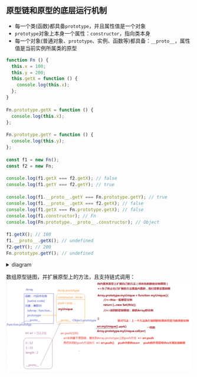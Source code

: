 ## 原型链和原型的底层运行机制
* 每一个类(函数)都具备`prototype`，并且属性值是一个对象
* `prototype`对象上本身一个属性：`constructor`，指向类本身
* 每一个对象(普通对象、`prototype`、实例、函数等)都具备：`__proto__`，属性值是当前实例所属类的原型

```javascript
function Fn () {
  this.x = 100;
  this.y = 200;
  this.getX = function () {
    console.log(this.x);
  };
}

Fn.prototype.getX = function () {
  console.log(this.x);
};

Fn.prototype.getY = function () {
  console.log(this.y);
};

const f1 = new Fn();
const f2 = new Fn;

console.log(f1.getX === f2.getX); // false
console.log(f1.getY === f2.getY); // true

console.log(f1.__proto__.getY === Fn.prototype.getY); // true
console.log(f1.__proto__.getX === f2.getX); // false
console.log(f1.getX === Fn.prototype.getX); // false
console.log(f1.constructor); // Fn
console.log(Fn.prototype.__proto__.constructor); // Object

f1.getX(); // 100
f1.__proto__.getX(); // undefined
f2.getY(); // 200
Fn.prototype.getY(); // undefined
```

<details>
  <summary>diagram</summary>
  
  ![](https://raw.githubusercontent.com/wangkaiwd/drawing-bed/master/20200326232606.png)
  ![](https://raw.githubusercontent.com/wangkaiwd/drawing-bed/master/20200327003810.png)
</details>

数组原型链图，并扩展原型上的方法，且支持链式调用：
![](https://raw.githubusercontent.com/wangkaiwd/drawing-bed/master/20200327004016.png)
